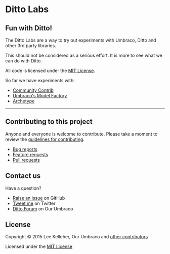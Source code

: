 # Ditto Labs
## Fun with Ditto!

The Ditto Labs are a way to try out experiments with Umbraco, Ditto and other 3rd party libraries.

This should not be considered as a serious effort. It is more to see what we can do with Ditto.

All code is licensed under the [MIT License](LICENSE.md).

So far we have experiments with:

* [Community Contrib](src/Our.Umbraco.Ditto.Contrib)
* [Umbraco's Model Factory](src/Our.Umbraco.Ditto.ModelFactory)
* [Archetype](src/Our.Umbraco.Ditto.Archetype)

---

## Contributing to this project

Anyone and everyone is welcome to contribute. Please take a moment to review the [guidelines for contributing](CONTRIBUTING.md).

* [Bug reports](CONTRIBUTING.md#bugs)
* [Feature requests](CONTRIBUTING.md#features)
* [Pull requests](CONTRIBUTING.md#pull-requests)


## Contact us

Have a question?

* [Raise an issue](https://github.com/leekelleher/umbraco-ditto-labs/issues) on GitHub
* [Tweet me](https://twitter.com/leekelleher) on Twitter
* [Ditto Forum](http://our.umbraco.org/projects/developer-tools/ditto/ditto-feedback/) on Our Umbraco


## License

Copyright &copy; 2015 Lee Kelleher, Our Umbraco and [other contributors](https://github.com/leekelleher/umbraco-ditto-labs/graphs/contributors)

Licensed under the [MIT License](LICENSE.md)
